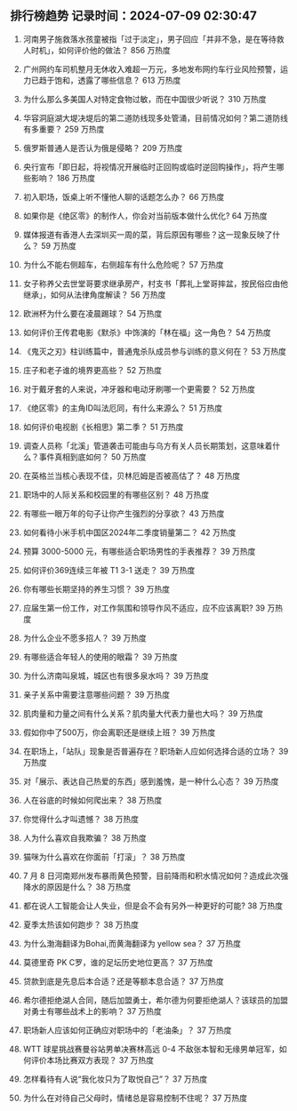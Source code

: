 
## 排行榜趋势 记录时间：2024-07-09 02:30:47
  
  1. 河南男子施救落水孩童被指「过于淡定」，男子回应「并非不急，是在等待救人时机」，如何评价他的做法？ 856 万热度
    
  2. 广州网约车司机整月无休收入难超一万元，多地发布网约车行业风险预警，运力已趋于饱和，透露了哪些信息？ 613 万热度
    
  3. 为什么那么多美国人对特定食物过敏，而在中国很少听说？ 310 万热度
    
  4. 华容洞庭湖大堤决堤后的第二道防线现多处管涌，目前情况如何？第二道防线有多重要？ 259 万热度
    
  5. 俄罗斯普通人是否认为俄是侵略？ 209 万热度
    
  6. 央行宣布「即日起，将视情况开展临时正回购或临时逆回购操作」，将产生哪些影响？ 186 万热度
    
  7. 初入职场，饭桌上听不懂他人聊的话题怎么办？ 66 万热度
    
  8. 如果你是《绝区零》的制作人，你会对当前版本做什么优化? 64 万热度
    
  9. 媒体报道有香港人去深圳买一周的菜，背后原因有哪些？这一现象反映了什么？ 59 万热度
    
  10. 为什么不能右侧超车，右侧超车有什么危险呢？ 57 万热度
    
  11. 女子称养父去世堂哥要求继承房产，村支书「葬礼上堂哥摔盆，按民俗应由他继承」，如何从法律角度解读？ 56 万热度
    
  12. 欧洲杯为什么要在凌晨踢球？ 54 万热度
    
  13. 如何评价王传君电影《默杀》中饰演的「林在福」这一角色？ 54 万热度
    
  14. 《鬼灭之刃》柱训练篇中，普通鬼杀队成员参与训练的意义何在？ 53 万热度
    
  15. 庄子和老子谁的境界更高些？ 52 万热度
    
  16. 对于戴牙套的人来说，冲牙器和电动牙刷哪一个更需要？ 52 万热度
    
  17. 《绝区零》的主角ID叫法厄同，有什么来源么？ 51 万热度
    
  18. 如何评价电视剧《长相思》第二季？ 51 万热度
    
  19. 调查人员称「北溪」管道袭击可能由与乌方有关人员长期策划，这意味着什么？事件真相到底如何？ 50 万热度
    
  20. 在英格兰当核心表现不佳，贝林厄姆是否被高估了？ 48 万热度
    
  21. 职场中的人际关系和校园里的有哪些区别？ 48 万热度
    
  22. 有哪些一眼万年的句子让你产生强烈的分享欲？ 43 万热度
    
  23. 如何看待小米手机中国区2024年二季度销量第二？ 42 万热度
    
  24. 预算 3000-5000 元，有哪些适合职场男性的手表推荐？ 39 万热度
    
  25. 如何评价369连续三年被 T1 3-1 送走？ 39 万热度
    
  26. 你有哪些长期坚持的养生习惯？ 39 万热度
    
  27. 应届生第一份工作，对工作氛围和领导作风不适应，应不应该离职? 39 万热度
    
  28. 为什么企业不愿多招人？ 39 万热度
    
  29. 有哪些适合年轻人的使用的眼霜？ 39 万热度
    
  30. 为什么济南叫泉城，城区也有很多泉水吗？ 39 万热度
    
  31. 亲子关系中需要注意哪些问题？ 39 万热度
    
  32. 肌肉量和力量之间有什么关系？肌肉量大代表力量也大吗？ 39 万热度
    
  33. 假如你中了500万，你会离职还是继续上班？ 39 万热度
    
  34. 在职场上，「站队」现象是否普遍存在？职场新人应如何选择合适的立场？ 39 万热度
    
  35. 对「展示、表达自己热爱的东西」感到羞愧，是一种什么心态？ 39 万热度
    
  36. 人在谷底的时候如何爬出来？ 38 万热度
    
  37. 你觉得什么才叫遗憾？ 38 万热度
    
  38. 人为什么喜欢自我欺骗？ 38 万热度
    
  39. 猫咪为什么喜欢在你面前「打滚」？ 38 万热度
    
  40. 7 月 8 日河南郑州发布暴雨黄色预警，目前降雨和积水情况如何？造成此次强降水的原因是什么？ 38 万热度
    
  41. 都在说人工智能会让人失业，但是会不会有另外一种更好的可能? 38 万热度
    
  42. 夏季太热该如何跑步？ 38 万热度
    
  43. 为什么渤海翻译为Bohai,而黄海翻译为 yellow sea？ 37 万热度
    
  44. 莫德里奇 PK C罗，谁的足坛历史地位更高？ 37 万热度
    
  45. 贷款到底是先息后本合适？还是等额本息合适？ 37 万热度
    
  46. 希尔德拒绝湖人合同，随后加盟勇士，希尔德为何要拒绝湖人？该球员的加盟对勇士有哪些战术上的影响？ 37 万热度
    
  47. 职场新人应该如何正确应对职场中的「老油条」？ 37 万热度
    
  48. WTT 球星挑战赛曼谷站男单决赛林高远 0-4 不敌张本智和无缘男单冠军，如何评价本场比赛双方表现？ 37 万热度
    
  49. 怎样看待有人说“我化妆只为了取悦自己”？ 37 万热度
    
  50. 为什么在对待自己父母时，情绪总是容易控制不住呢？ 37 万热度
    